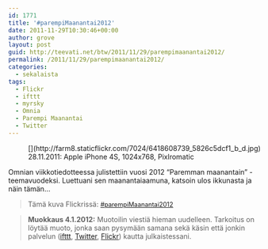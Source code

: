```yaml
---
id: 1771
title: '#parempiMaanantai2012'
date: 2011-11-29T10:30:46+00:00
author: grove
layout: post
guid: http://teevati.net/btw/2011/11/29/parempimaanantai2012/
permalink: /2011/11/29/parempimaanantai2012/
categories:
  - sekalaista
tags:
  - Flickr
  - ifttt
  - myrsky
  - Omnia
  - Parempi Maanantai
  - Twitter
---
```

<figure id="28112011parempiMaanantai" style="width: 500px" class="wp-caption aligncenter">[<img style="max-width: 500px;" src="http://farm8.staticflickr.com/7024/6418608739_5826c5dcf1_d.jpg" alt="" />](http://farm8.staticflickr.com/7024/6418608739_5826c5dcf1_b_d.jpg)<figcaption class="wp-caption-text">28.11.2011: Apple iPhone 4S, 1024x768, Pixlromatic</figcaption></figure> 

Omnian viikkotiedotteessa julistettiin vuosi 2012 &#8220;Paremman maanantain&#8221; -teemavuodeksi. Luettuani sen maanantaiaamuna, katsoin ulos ikkunasta ja näin tämän&#8230;

> Tämä kuva Flickrissä: <span style="font-size: 0.9em; margin-top: 0px;"><a href="http://www.flickr.com/photos/teevati/6418608739/">#parempiMaanantai2012</a></span>

> **Muokkaus 4.1.2012:** Muotoilin viestiä hieman uudelleen. Tarkoitus on löytää muoto, jonka saan pysymään samana sekä käsin että jonkin palvelun ([ifttt](http://ifttt.com "If THIS then THAT"), [Twitter](http://twitter.com/teevati "Teevati @Twitter"), [Flickr](http://www.flickr.com/teevati/ "Teevadin kuvavirta Flickrissä")) kautta julkaistessani.
